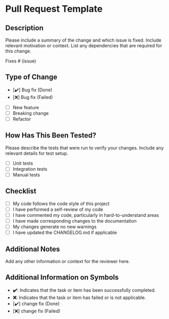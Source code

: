 # Pull Request Template

## Description
Please include a summary of the change and which issue is fixed. Include relevant motivation or context. List any dependencies that are required for this change.

Fixes # (issue)

## Type of Change
- [✔️] Bug fix (Done)
- [❌] Bug fix (Failed)
- [ ] New feature
- [ ] Breaking change
- [ ] Refactor

## How Has This Been Tested?
Please describe the tests that were run to verify your changes. Include any relevant details for test setup.

- [ ] Unit tests
- [ ] Integration tests
- [ ] Manual tests

## Checklist
- [ ] My code follows the code style of this project
- [ ] I have performed a self-review of my code
- [ ] I have commented my code, particularly in hard-to-understand areas
- [ ] I have made corresponding changes to the documentation
- [ ] My changes generate no new warnings
- [ ] I have updated the CHANGELOG.md if applicable

## Additional Notes
Add any other information or context for the reviewer here.

## Additional Information on Symbols
- **✔️**: Indicates that the task or item has been successfully completed.
- **❌**: Indicates that the task or item has failed or is not applicable.
- [✔️] change fix (Done)
- [❌] change fix (Failed)

